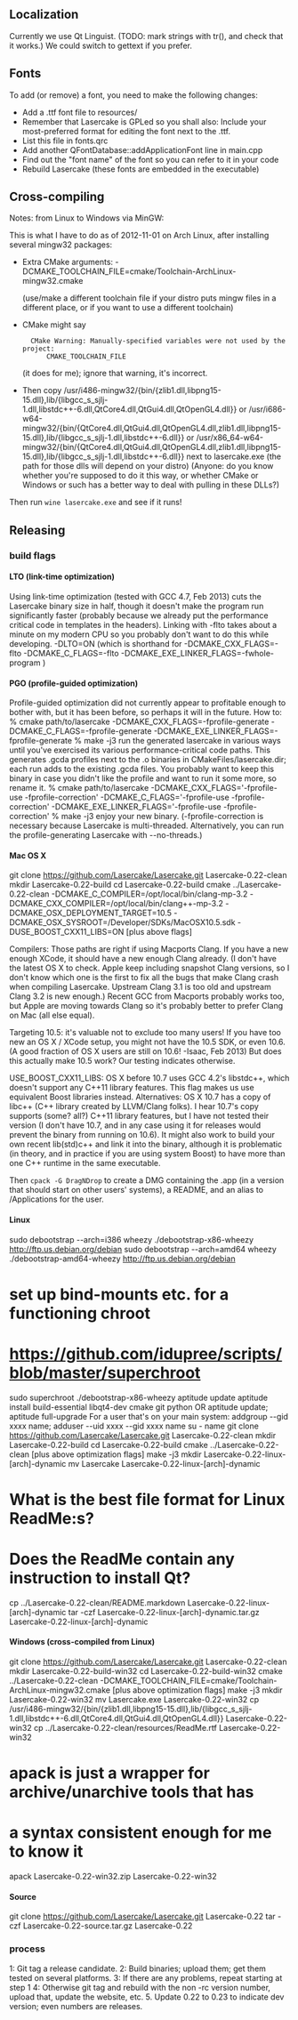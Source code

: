 

Localization
------------

Currently we use Qt Linguist.
(TODO: mark strings with tr(), and check that it works.)
We could switch to gettext if you prefer.

Fonts
-----

To add (or remove) a font, you need to make the following changes:
* Add a .ttf font file to resources/
* Remember that Lasercake is GPLed so you shall also:
  Include your most-preferred format for editing the font next to the .ttf.
* List this file in fonts.qrc
* Add another QFontDatabase::addApplicationFont line in main.cpp
* Find out the "font name" of the font so you can refer to it in your code
* Rebuild Lasercake (these fonts are embedded in the executable)


Cross-compiling
---------------

Notes: from Linux to Windows via MinGW:

This is what I have to do as of 2012-11-01 on Arch Linux,
after installing several mingw32 packages:

- Extra CMake arguments:
    -DCMAKE_TOOLCHAIN_FILE=cmake/Toolchain-ArchLinux-mingw32.cmake

    (use/make a different toolchain file if your distro puts mingw files in
    a different place, or if you want to use a different toolchain)

- CMake might say

        CMake Warning: Manually-specified variables were not used by the project:
            CMAKE_TOOLCHAIN_FILE

  (it does for me); ignore that warning, it's incorrect.

- Then copy
/usr/i486-mingw32/{bin/{zlib1.dll,libpng15-15.dll},lib/{libgcc_s_sjlj-1.dll,libstdc++-6.dll,QtCore4.dll,QtGui4.dll,QtOpenGL4.dll}}
or
/usr/i686-w64-mingw32/{bin/{QtCore4.dll,QtGui4.dll,QtOpenGL4.dll,zlib1.dll,libpng15-15.dll},lib/{libgcc_s_sjlj-1.dll,libstdc++-6.dll}}
or
/usr/x86_64-w64-mingw32/{bin/{QtCore4.dll,QtGui4.dll,QtOpenGL4.dll,zlib1.dll,libpng15-15.dll},lib/{libgcc_s_sjlj-1.dll,libstdc++-6.dll}}
next to lasercake.exe
(the path for those dlls will depend on your distro)
(Anyone: do you know whether you're supposed to do it this way,
 or whether CMake or Windows or such has a better way to deal with
 pulling in these DLLs?)

Then run
`wine lasercake.exe`
and see if it runs!


Releasing
---------

### build flags ###

#### LTO (link-time optimization)

Using link-time optimization (tested with GCC 4.7, Feb 2013) cuts the
Lasercake binary size in half, though it doesn't make the program run
significantly faster (probably because we already put the performance
critical code in templates in the headers).  Linking with -flto takes
about a minute on my modern CPU so you probably don't want to do this
while developing.
-DLTO=ON (which is shorthand for
    -DCMAKE_CXX_FLAGS=-flto -DCMAKE_C_FLAGS=-flto -DCMAKE_EXE_LINKER_FLAGS=-fwhole-program
)

#### PGO (profile-guided optimization)

Profile-guided optimization did not currently appear to profitable enough
to bother with, but it has been before, so perhaps it will in the future. How to:
% cmake path/to/lasercake -DCMAKE_CXX_FLAGS=-fprofile-generate -DCMAKE_C_FLAGS=-fprofile-generate -DCMAKE_EXE_LINKER_FLAGS=-fprofile-generate
% make -j3
run the generated lasercake in various ways until you've exercised its various
performance-critical code paths.  This generates .gcda profiles next to the .o
binaries in CMakeFiles/lasercake.dir; each run adds to the existing .gcda files.
You probably want to keep this binary in case you didn't like the profile and want
to run it some more, so rename it.
% cmake path/to/lasercake -DCMAKE_CXX_FLAGS='-fprofile-use -fprofile-correction' -DCMAKE_C_FLAGS='-fprofile-use -fprofile-correction' -DCMAKE_EXE_LINKER_FLAGS='-fprofile-use -fprofile-correction'
% make -j3
enjoy your new binary.
(-fprofile-correction is necessary because Lasercake is multi-threaded.
Alternatively, you can run the profile-generating Lasercake with --no-threads.)

#### Mac OS X

git clone https://github.com/Lasercake/Lasercake.git Lasercake-0.22-clean
mkdir Lasercake-0.22-build
cd Lasercake-0.22-build
cmake ../Lasercake-0.22-clean
-DCMAKE_C_COMPILER=/opt/local/bin/clang-mp-3.2
-DCMAKE_CXX_COMPILER=/opt/local/bin/clang++-mp-3.2
-DCMAKE_OSX_DEPLOYMENT_TARGET=10.5
-DCMAKE_OSX_SYSROOT=/Developer/SDKs/MacOSX10.5.sdk
-DUSE_BOOST_CXX11_LIBS=ON
[plus above flags]

Compilers: Those paths are right if using Macports Clang.  If you have a
new enough XCode, it should have a new enough Clang already. (I don't have the
latest OS X to check.  Apple keep including snapshot Clang versions, so
I don't know which one is the first to fix all the bugs that make Clang
crash when compiling Lasercake.  Upstream Clang 3.1 is too old and upstream
Clang 3.2 is new enough.)  Recent GCC from Macports probably works too, but
Apple are moving towards Clang so it's probably better to prefer Clang on Mac
(all else equal).

Targeting 10.5: it's valuable not to exclude too many users! If you have
too new an OS X / XCode setup, you might not have the 10.5 SDK, or even 10.6.
(A good fraction of OS X users are still on 10.6! -Isaac, Feb 2013)
But does this actually make 10.5 work?  Our testing indicates otherwise.

USE_BOOST_CXX11_LIBS: OS X before 10.7 uses GCC 4.2's libstdc++, which doesn't
support any C++11 library features.  This flag makes us use equivalent Boost
libraries instead.  Alternatives: OS X 10.7 has a copy of libc++ (C++ library
created by LLVM/Clang folks).  I hear 10.7's copy supports (some? all?) C++11
library features, but I have not tested their version (I don't have 10.7, and
in any case using it for releases would prevent the binary from running on
10.6).  It might also work to build your own recent lib(std)c++ and link it
into the binary, although it is problematic (in theory, and in practice if you
are using system Boost) to have more than one C++ runtime in the same
executable.

Then `cpack -G DragNDrop` to create a DMG containing the .app (in a version
that should start on other users' systems), a README, and
an alias to /Applications for the user.

#### Linux

sudo debootstrap --arch=i386 wheezy ./debootstrap-x86-wheezy http://ftp.us.debian.org/debian
sudo debootstrap --arch=amd64 wheezy ./debootstrap-amd64-wheezy http://ftp.us.debian.org/debian
# set up bind-mounts etc. for a functioning chroot
# https://github.com/idupree/scripts/blob/master/superchroot
sudo superchroot ./debootstrap-x86-wheezy
aptitude update
aptitude install build-essential libqt4-dev cmake git python
OR
aptitude update; aptitude full-upgrade
For a user that's on your main system:
addgroup --gid xxxx name; adduser --uid xxxx --gid xxxx name
su - name
git clone https://github.com/Lasercake/Lasercake.git Lasercake-0.22-clean
mkdir Lasercake-0.22-build
cd Lasercake-0.22-build
cmake ../Lasercake-0.22-clean [plus above optimization flags]
make -j3
mkdir Lasercake-0.22-linux-[arch]-dynamic
mv Lasercake Lasercake-0.22-linux-[arch]-dynamic
# What is the best file format for Linux ReadMe:s?
# Does the ReadMe contain any instruction to install Qt?
cp ../Lasercake-0.22-clean/README.markdown Lasercake-0.22-linux-[arch]-dynamic
tar -czf Lasercake-0.22-linux-[arch]-dynamic.tar.gz Lasercake-0.22-linux-[arch]-dynamic


#### Windows (cross-compiled from Linux)

git clone https://github.com/Lasercake/Lasercake.git Lasercake-0.22-clean
mkdir Lasercake-0.22-build-win32
cd Lasercake-0.22-build-win32
cmake ../Lasercake-0.22-clean
  -DCMAKE_TOOLCHAIN_FILE=cmake/Toolchain-ArchLinux-mingw32.cmake
  [plus above optimization flags]
make -j3
mkdir Lasercake-0.22-win32
mv Lasercake.exe Lasercake-0.22-win32
cp /usr/i486-mingw32/{bin/{zlib1.dll,libpng15-15.dll},lib/{libgcc_s_sjlj-1.dll,libstdc++-6.dll,QtCore4.dll,QtGui4.dll,QtOpenGL4.dll}} Lasercake-0.22-win32
cp ../Lasercake-0.22-clean/resources/ReadMe.rtf Lasercake-0.22-win32
# apack is just a wrapper for archive/unarchive tools that has
# a syntax consistent enough for me to know it
apack Lasercake-0.22-win32.zip Lasercake-0.22-win32


#### Source

git clone https://github.com/Lasercake/Lasercake.git Lasercake-0.22
tar -czf Lasercake-0.22-source.tar.gz Lasercake-0.22



### process ###

1: Git tag a release candidate.
2: Build binaries; upload them; get them tested on several platforms.
3: If there are any problems, repeat starting at step 1
4: Otherwise git tag and rebuild with the non -rc version number, upload that,
   update the website, etc.
5. Update 0.22 to 0.23 to indicate dev version; even numbers are releases.
